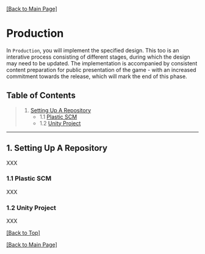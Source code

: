 [[Back to Main Page]](README.md/#production-guide-for-solo-game-development)

# Production

In `Production`, you will implement the specified design. This too is an interative process consisting of different stages, during which the design may need to be updated. The implementation is accompanied by consistent content preparation for public presentation of the game - with an increased commitment towards the release, which will mark the end of this phase.

<a name="toc"></a>
## Table of Contents

> 1. [Setting Up A Repository](#repository)
>    - 1.1 [Plastic SCM](#plastic-scm)
>    - 1.2 [Unity Project](#unity-project)

---

<a name="repository"></a>
## 1. Setting Up A Repository

XXX

<a name="plastic-scm"></a>
### 1.1 Plastic SCM

XXX

<a name="unity-project"></a>
### 1.2 Unity Project

XXX

[[Back to Top]](#production)

[[Back to Main Page]](README.md/#production-guide-for-solo-game-development)